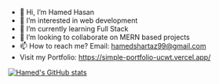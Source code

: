 - 👋 Hi, I’m Hamed Hasan 
- 👀 I’m interested in web development
- 🌱 I’m currently learning Full Stack 
- 💞️ I’m looking to collaborate on MERN based projects
- 📫 How to reach me? Email: hamedshartaz99@gmail.com
- Visit my Portfolio: https://simple-portfolio-ucwt.vercel.app/
  
[![Hamed's GitHub stats](https://github-readme-stats.vercel.app/api?username=hamed18)](https://github.com/hamed18/github-readme-stats)

<!---
Hamed18/Hamed18 is a ✨ special ✨ repository because its `README.md` (this file) appears on your GitHub profile.
You can click the Preview link to take a look at your changes.
--->
